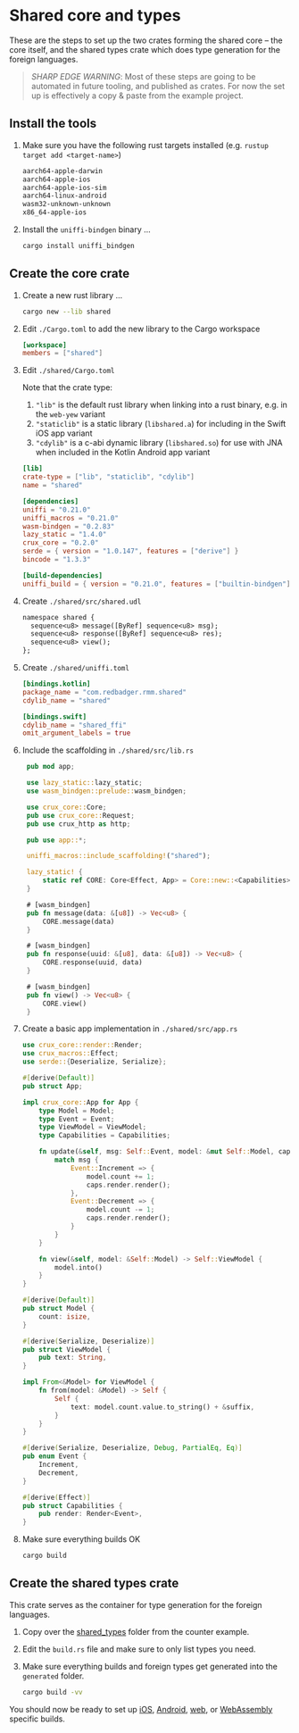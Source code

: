# Shared core and types

These are the steps to set up the two crates forming the shared core – the core itself, and the shared types crate which does type generation for the foreign languages.

> _SHARP EDGE WARNING_: Most of these steps are going to be automated in future tooling, and published as crates. For now the set up is effectively a copy & paste from the example project.

## Install the tools

1. Make sure you have the following rust targets installed (e.g. `rustup target add <target-name>`)

   ```txt
   aarch64-apple-darwin
   aarch64-apple-ios
   aarch64-apple-ios-sim
   aarch64-linux-android
   wasm32-unknown-unknown
   x86_64-apple-ios
   ```

1. Install the `uniffi-bindgen` binary ...

   ```sh
   cargo install uniffi_bindgen
   ```

## Create the core crate

1. Create a new rust library ...

   ```sh
   cargo new --lib shared
   ```

1. Edit `./Cargo.toml` to add the new library to the Cargo workspace

   ```toml
   [workspace]
   members = ["shared"]
   ```

1. Edit `./shared/Cargo.toml`

   Note that the crate type:

   1. `"lib"` is the default rust library when linking into a rust binary, e.g. in the `web-yew` variant
   2. `"staticlib"` is a static library (`libshared.a`) for including in the Swift iOS app variant
   3. `"cdylib"` is a c-abi dynamic library (`libshared.so`) for use with JNA when included in the Kotlin Android app variant

   ```toml
   [lib]
   crate-type = ["lib", "staticlib", "cdylib"]
   name = "shared"

   [dependencies]
   uniffi = "0.21.0"
   uniffi_macros = "0.21.0"
   wasm-bindgen = "0.2.83"
   lazy_static = "1.4.0"
   crux_core = "0.2.0"
   serde = { version = "1.0.147", features = ["derive"] }
   bincode = "1.3.3"

   [build-dependencies]
   uniffi_build = { version = "0.21.0", features = ["builtin-bindgen"] }
   ```

1. Create `./shared/src/shared.udl`

   ```txt
   namespace shared {
     sequence<u8> message([ByRef] sequence<u8> msg);
     sequence<u8> response([ByRef] sequence<u8> res);
     sequence<u8> view();
   };
   ```

1. Create `./shared/uniffi.toml`

   ```toml
   [bindings.kotlin]
   package_name = "com.redbadger.rmm.shared"
   cdylib_name = "shared"

   [bindings.swift]
   cdylib_name = "shared_ffi"
   omit_argument_labels = true
   ```

1. Include the scaffolding in `./shared/src/lib.rs`

   ```rust
    pub mod app;

    use lazy_static::lazy_static;
    use wasm_bindgen::prelude::wasm_bindgen;

    use crux_core::Core;
    pub use crux_core::Request;
    pub use crux_http as http;

    pub use app::*;

    uniffi_macros::include_scaffolding!("shared");

    lazy_static! {
        static ref CORE: Core<Effect, App> = Core::new::<Capabilities>();
    }

    # [wasm_bindgen]
    pub fn message(data: &[u8]) -> Vec<u8> {
        CORE.message(data)
    }

    # [wasm_bindgen]
    pub fn response(uuid: &[u8], data: &[u8]) -> Vec<u8> {
        CORE.response(uuid, data)
    }

    # [wasm_bindgen]
    pub fn view() -> Vec<u8> {
        CORE.view()
    }
   ```

2. Create a basic app implementation in `./shared/src/app.rs`

   ```rust
   use crux_core::render::Render;
   use crux_macros::Effect;
   use serde::{Deserialize, Serialize};
   
   #[derive(Default)]
   pub struct App;
   
   impl crux_core::App for App {
       type Model = Model;
       type Event = Event;
       type ViewModel = ViewModel;
       type Capabilities = Capabilities;
   
       fn update(&self, msg: Self::Event, model: &mut Self::Model, caps: &Self::Capabilities) {
           match msg {
               Event::Increment => {
                   model.count += 1;
                   caps.render.render();
               },
               Event::Decrement => {
                   model.count -= 1;
                   caps.render.render();
               }
           }
       }
   
       fn view(&self, model: &Self::Model) -> Self::ViewModel {
           model.into()
       }
   }
   
   #[derive(Default)]
   pub struct Model {
       count: isize,
   }
   
   #[derive(Serialize, Deserialize)]
   pub struct ViewModel {
       pub text: String,
   }
   
   impl From<&Model> for ViewModel {
       fn from(model: &Model) -> Self {
           Self {
               text: model.count.value.to_string() + &suffix,
           }
       }
   }
   
   #[derive(Serialize, Deserialize, Debug, PartialEq, Eq)]
   pub enum Event {
       Increment,
       Decrement,
   }
   
   #[derive(Effect)]
   pub struct Capabilities {
       pub render: Render<Event>,
   }
   ```

3. Make sure everything builds OK

   ```sh
   cargo build
   ```

## Create the shared types crate

This crate serves as the container for type generation for the foreign languages.

1. Copy over the [shared_types](https://github.com/redbadger/crux/tree/master/examples/counter/shared_types) folder from the counter example.

1. Edit the `build.rs` file and make sure to only list types you need.

1. Make sure everything builds and foreign types get generated into the `generated` folder.
   
   ```sh
   cargo build -vv
   ```

You should now be ready to set up [iOS](ios.md), [Android](android.md), [web](web_react.md), or [WebAssembly](web_yew.md) specific builds.
